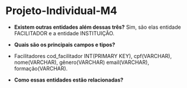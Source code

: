 # Projeto-Individual-M4

- **Existem outras entidades além dessas três?**
Sim, são elas entidade FACILITADOR e a entidade INSTITUIÇÃO.

- **Quais são os principais campos e tipos?**
- Facilitadores 
cod_facilitador INT(PRIMARY KEY), cpf(VARCHAR), nome(VARCHAR), gênero(VARCHAR) email(VARCHAR), formação(VARCHAR).


- **Como essas entidades estão relacionadas?**
